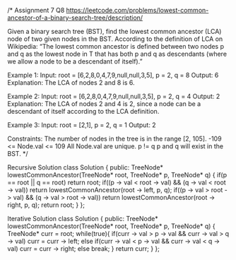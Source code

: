 /*
Assignment 7 Q8
https://leetcode.com/problems/lowest-common-ancestor-of-a-binary-search-tree/description/

Given a binary search tree (BST), find the lowest common ancestor (LCA) node of two given nodes in the BST.
According to the definition of LCA on Wikipedia: “The lowest common ancestor is defined between two nodes p and q as the lowest node in T that has both p and q as descendants (where we allow a node to be a descendant of itself).”

Example 1:
Input: root = [6,2,8,0,4,7,9,null,null,3,5], p = 2, q = 8
Output: 6
Explanation: The LCA of nodes 2 and 8 is 6.

Example 2:
Input: root = [6,2,8,0,4,7,9,null,null,3,5], p = 2, q = 4
Output: 2
Explanation: The LCA of nodes 2 and 4 is 2, since a node can be a descendant of itself according to the LCA definition.

Example 3:
Input: root = [2,1], p = 2, q = 1
Output: 2
 
Constraints:
The number of nodes in the tree is in the range [2, 105].
-109 <= Node.val <= 109
All Node.val are unique.
p != q
p and q will exist in the BST.
*/

Recursive Solution
class Solution {
public:
    TreeNode* lowestCommonAncestor(TreeNode* root, TreeNode* p, TreeNode* q) {
        if(p == root || q == root) return root;
        if((p -> val < root -> val) && (q -> val < root -> val)) return lowestCommonAncestor(root -> left, p, q);
        if((p -> val > root -> val) && (q -> val > root -> val)) return lowestCommonAncestor(root -> right, p, q);
        return root;
    }
};

Iterative Solution
class Solution {
public:
    TreeNode* lowestCommonAncestor(TreeNode* root, TreeNode* p, TreeNode* q) {
        TreeNode* curr = root;
        while(true){
            if(curr -> val > p -> val && curr -> val > q -> val) curr = curr -> left;
            else if(curr -> val < p -> val && curr -> val < q -> val) curr = curr -> right;
            else break;
        }
        return curr;
    }
};